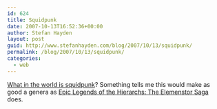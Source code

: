 ```yaml
---
id: 624
title: Squidpunk
date: 2007-10-13T16:52:36+00:00
author: Stefan Hayden
layout: post
guid: http://www.stefanhayden.com/blog/2007/10/13/squidpunk/
permalink: /blog/2007/10/13/squidpunk/
categories:
  - web
---
```

<a href="http://www.darkroastedblend.com/2007/10/exclusive-interview-with-jeff.html">What in the world is squidpunk</a>? Something tells me this would make as good a genera as <a href="http://elothtes.pbwiki.com/">Epic Legends of the Hierarchs: The Elemenstor Saga</a> does.